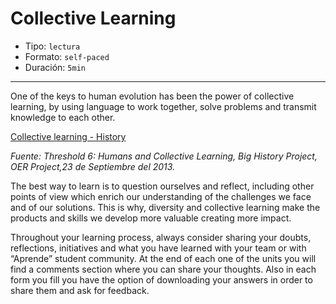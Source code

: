 # Collective Learning

* Tipo: `lectura`
* Formato: `self-paced`
* Duración: `5min`

***
One of the keys to human evolution has been the power of collective learning,
by using language to work together, solve problems and transmit knowledge to
each other.

[Collective learning - History](https://youtu.be/ppIzSaP2jWI)

*Fuente: Threshold 6: Humans and Collective Learning, Big History Project, OER Project,23 de Septiembre del 2013.*

The best way to learn is to question ourselves and reflect, including other
points of view which enrich our understanding of the challenges we face and of
our solutions. This is why, diversity and collective learning make the products
and skills we develop more valuable creating more impact.  

Throughout your learning process, always consider sharing your doubts,
reflections, initiatives and what you have learned with your team or with
“Aprende” student community. At the end of each one of the units you will
find a comments section where you can share your thoughts. Also in each form
you fill you have the option of downloading your answers in order to share them
and ask for feedback. 

